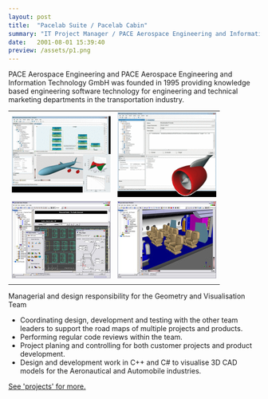 ```yaml
---
layout: post
title:  "Pacelab Suite / Pacelab Cabin"
summary: "IT Project Manager / PACE Aerospace Engineering and Information Technology GmbH"
date:   2001-08-01 15:39:40
preview: /assets/p1.png
---
```


PACE Aerospace Engineering and PACE Aerospace Engineering and Information Technology GmbH was founded in 1995 providing knowledge based engineering software technology for engineering and technical marketing departments in the transportation industry.

|   |   |
|---|---|
|![Pacelab Suite 1](/assets/p1.png)|![Pacelab Suite 2](/assets/p2.png)|
|![Pacelab Cabin 1](/assets/p3.png)|![Pacelab Cabin 2](/assets/p4.png)|
|   |   |

Managerial and design responsibility for the Geometry and Visualisation Team

* Coordinating design, development and testing with the other team leaders to support the road maps of multiple projects and products.
* Performing regular code reviews within the team.
* Project planing and controlling for both customer projects and product development.
* Design and development work in C++ and C# to visualise 3D CAD models for the Aeronautical and Automobile industries.

<a href="/projects">See 'projects' for more.</a>

